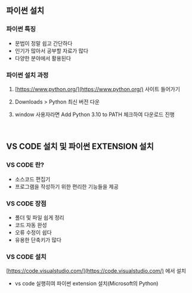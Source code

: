 ## 파이썬 설치

### **파이썬 특징**

- 문법이 정말 쉽고 간단하다
- 인기가 많아서 공부할 자료가 많다
- 다양한 분야에서 활용된다

### 파이썬 설치 과정

1. [https://www.python.org/](https://www.python.org/) 사이트 들어가기
2. Downloads > Python 최신 버전 다운
    
3. window 사용자라면 Add Python 3.10 to PATH 체크하여 다운로드 진행

<br>


## VS CODE 설치 및 파이썬 EXTENSION 설치

### **VS** CODE **란?**

- 소스코드 편집기
- 프로그램을 작성하기 위한 편리한 기능들을 제공

### **VS** CODE **장점**

- 폴더 및 파일 쉽게 정리
- 코드 자동 완성
- 오류 수정이 쉽다
- 유용한 단축키가 많다

### VS CODE 설치

[https://code.visualstudio.com/](https://code.visualstudio.com/) 에서 설치

- vs code 실행히여 파이썬 extension 설치(Microsoft의 Python)
    
